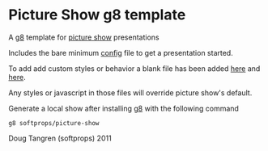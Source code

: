 # Picture Show g8 template

A [g8](https://github.com/n8han/giter8#readme) template for [picture show](http://github.com/softprops/picture-show/) presentations

Includes the bare minimum [config](https://github.com/softprops/picture-show.g8/blob/master/src/main/g8/conf.js) file to get a presentation started.

To add add custom styles or behavior a blank file has been added [here](https://github.com/softprops/picture-show.g8/blob/master/src/main/g8/css/custom.css) and [here](https://github.com/softprops/picture-show.g8/blob/master/src/main/g8/js/custom.js).

Any styles or javascript in those files will override picture show's default.

Generate a local show after installing [g8](https://github.com/n8han/giter8#readme) with the following command

    g8 softprops/picture-show

Doug Tangren (softprops) 2011
